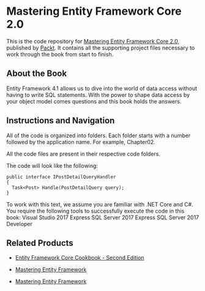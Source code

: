 # Mastering Entity Framework Core 2.0
This is the code repository for [Mastering Entity Framework Core 2.0](https://www.packtpub.com/application-development/mastering-entity-framework-core-20?utm_source=github&utm_medium=repository&utm_campaign=9781788294133), published by [Packt](https://www.packtpub.com/?utm_source=github). It contains all the supporting project files necessary to work through the book from start to finish.
## About the Book
Entity Framework 4.1 allows us to dive into the world of data access without having to write SQL statements. With the power to shape data access by your object model comes questions and this book holds the answers.
## Instructions and Navigation
All of the code is organized into folders. Each folder starts with a number followed by the application name. For example, Chapter02.

All the code files are present in their respective code folders.

The code will look like the following:
```
public interface IPostDetailQueryHandler
{
  Task<Post> Handle(PostDetailQuery query);
}
```

To work with this text, we assume you are familiar with .NET Core and C#. You require the following tools to successfully execute the code in this book:
Visual Studio 2017 Express
SQL Server 2017 Express
SQL Server 2017 Developer

## Related Products
* [Entity Framework Core Cookbook - Second Edition](https://www.packtpub.com/application-development/entity-framework-core-cookbook-second-edition?utm_source=github&utm_medium=repository&utm_campaign=9781785883309)

* [Mastering Entity Framework](https://www.packtpub.com/application-development/mastering-entity-framework?utm_source=github&utm_medium=repository&utm_campaign=9781784391003)

* [Mastering Entity Framework](https://www.packtpub.com/application-development/entity-framework-41-expert’s-cookbook?utm_source=github&utm_medium=repository&utm_campaign=9781849684460)
